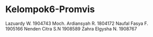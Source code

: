 # Kelompok6-Promvis

Lazuardy W.		1904743
Moch. Ardiansyah R.	1804172
Naufal Fasya F.		1905166
Nenden Citra S.N	1908589
Zahra Elgysha N.	1908767 

